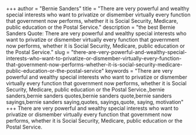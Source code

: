 +++
author = "Bernie Sanders"
title = "There are very powerful and wealthy special interests who want to privatize or dismember virtually every function that government now performs, whether it is Social Security, Medicare, public education or the Postal Service."
description = "the best Bernie Sanders Quote: There are very powerful and wealthy special interests who want to privatize or dismember virtually every function that government now performs, whether it is Social Security, Medicare, public education or the Postal Service."
slug = "there-are-very-powerful-and-wealthy-special-interests-who-want-to-privatize-or-dismember-virtually-every-function-that-government-now-performs-whether-it-is-social-security-medicare-public-education-or-the-postal-service"
keywords = "There are very powerful and wealthy special interests who want to privatize or dismember virtually every function that government now performs, whether it is Social Security, Medicare, public education or the Postal Service.,bernie sanders,bernie sanders quotes,bernie sanders quote,bernie sanders sayings,bernie sanders saying,quotes, sayings,quote, saying, motivation"
+++
There are very powerful and wealthy special interests who want to privatize or dismember virtually every function that government now performs, whether it is Social Security, Medicare, public education or the Postal Service.
